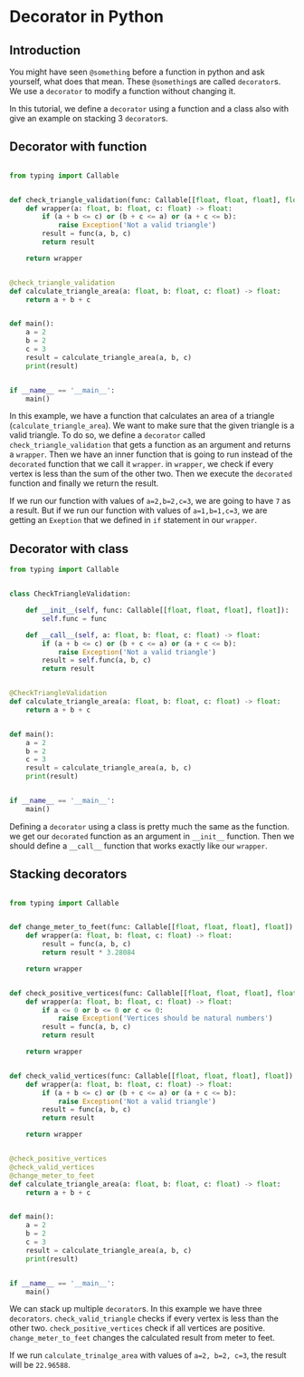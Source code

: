 # Decorator in Python

## Introduction

You might have seen `@something` before a
function in python and ask yourself, what
does that mean. These `@something`s are called
`decorator`s. We use a `decorator` to modify a
function without changing it.

In this tutorial, we define a `decorator` using
a function and a class also with give an example
on stacking 3 `decorator`s.

## Decorator with function

```python

from typing import Callable


def check_triangle_validation(func: Callable[[float, float, float], float]) -> Callable[[float, float, float], float]:
    def wrapper(a: float, b: float, c: float) -> float:
        if (a + b <= c) or (b + c <= a) or (a + c <= b):
            raise Exception('Not a valid triangle')
        result = func(a, b, c)
        return result

    return wrapper


@check_triangle_validation
def calculate_triangle_area(a: float, b: float, c: float) -> float:
    return a + b + c


def main():
    a = 2
    b = 2
    c = 3
    result = calculate_triangle_area(a, b, c)
    print(result)


if __name__ == '__main__':
    main()
```

In this example, we have a function that calculates
an area of a triangle (`calculate_triangle_area`).
We want to make sure that the given triangle
is a valid triangle. To do so, we define
a `decorator` called `check_triangle_validation`
that gets a function as an argument and returns a `wrapper`.
Then we have an inner function that is going to run instead
of the `decorated` function that we call it `wrapper`.
in `wrapper`, we check if every vertex is less than
the sum of the other two. Then we execute the
`decorated` function and finally we return the result.

If we run our function with values of `a=2,b=2,c=3`,
we are going to have `7` as a result. But if we run
our function with values of `a=1,b=1,c=3`, we are
getting an `Exeption` that we defined in `if` statement
in our `wrapper`.

## Decorator with class

```python
from typing import Callable


class CheckTriangleValidation:

    def __init__(self, func: Callable[[float, float, float], float]):
        self.func = func

    def __call__(self, a: float, b: float, c: float) -> float:
        if (a + b <= c) or (b + c <= a) or (a + c <= b):
            raise Exception('Not a valid triangle')
        result = self.func(a, b, c)
        return result


@CheckTriangleValidation
def calculate_triangle_area(a: float, b: float, c: float) -> float:
    return a + b + c


def main():
    a = 2
    b = 2
    c = 3
    result = calculate_triangle_area(a, b, c)
    print(result)


if __name__ == '__main__':
    main()
```

Defining a `decorator` using a class is pretty much the same
as the function. we get our `decorated` function as an argument
in `__init__` function. Then we should define a `__call__` function
that works exactly like our `wrapper`.

## Stacking decorators

```python

from typing import Callable


def change_meter_to_feet(func: Callable[[float, float, float], float]) -> Callable[[float, float, float], float]:
    def wrapper(a: float, b: float, c: float) -> float:
        result = func(a, b, c)
        return result * 3.28084

    return wrapper


def check_positive_vertices(func: Callable[[float, float, float], float]):
    def wrapper(a: float, b: float, c: float) -> float:
        if a <= 0 or b <= 0 or c <= 0:
            raise Exception('Vertices should be natural numbers')
        result = func(a, b, c)
        return result

    return wrapper


def check_valid_vertices(func: Callable[[float, float, float], float]):
    def wrapper(a: float, b: float, c: float) -> float:
        if (a + b <= c) or (b + c <= a) or (a + c <= b):
            raise Exception('Not a valid triangle')
        result = func(a, b, c)
        return result

    return wrapper


@check_positive_vertices
@check_valid_vertices
@change_meter_to_feet
def calculate_triangle_area(a: float, b: float, c: float) -> float:
    return a + b + c


def main():
    a = 2
    b = 2
    c = 3
    result = calculate_triangle_area(a, b, c)
    print(result)


if __name__ == '__main__':
    main()
```

We can stack up multiple `decorator`s. In this example we
have three `decorators`. `check_valid_triangle` checks if
every vertex is less than the other two. `check_positive_vertices`
check if all vertices are positive. `change_meter_to_feet` changes
the calculated result from meter to feet.

If we run `calculate_trinalge_area` with values of
`a=2, b=2, c=3`, the result will be `22.96588`.

